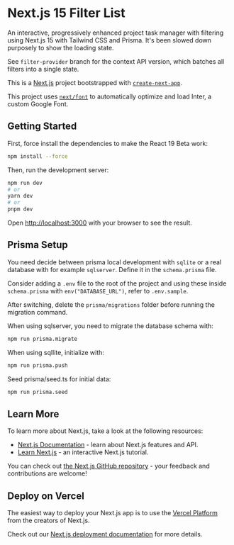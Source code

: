 # Next.js 15 Filter List

An interactive, progressively enhanced project task manager with filtering using Next.js 15 with Tailwind CSS and Prisma. It's been slowed down purposely to show the loading state.

See `filter-provider` branch for the context API version, which batches all filters into a single state.

This is a [Next.js](https://nextjs.org/) project bootstrapped with [`create-next-app`](https://github.com/vercel/next.js/tree/canary/packages/create-next-app).

This project uses [`next/font`](https://nextjs.org/docs/basic-features/font-optimization) to automatically optimize and load Inter, a custom Google Font.

## Getting Started

First, force install the dependencies to make the React 19 Beta work:

```bash
npm install --force
```

Then, run the development server:

```bash
npm run dev
# or
yarn dev
# or
pnpm dev
```

Open [http://localhost:3000](http://localhost:3000) with your browser to see the result.

## Prisma Setup

You need decide between prisma local development with `sqlite` or a real database with for example `sqlserver`. Define it in the `schema.prisma` file.

Consider adding a `.env` file to the root of the project and using these inside `schema.prisma` with `env("DATABASE_URL")`, refer to `.env.sample`.

After switching, delete the `prisma/migrations` folder before running the migration command.

When using sqlserver, you need to migrate the database schema with:

```bash
npm run prisma.migrate
```

When using sqllite, initialize with:

```bash
npm run prisma.push
```

Seed prisma/seed.ts for initial data:

```sh
npm run prisma.seed
```

## Learn More

To learn more about Next.js, take a look at the following resources:

- [Next.js Documentation](https://nextjs.org/docs) - learn about Next.js features and API.
- [Learn Next.js](https://nextjs.org/learn) - an interactive Next.js tutorial.

You can check out [the Next.js GitHub repository](https://github.com/vercel/next.js/) - your feedback and contributions are welcome!

## Deploy on Vercel

The easiest way to deploy your Next.js app is to use the [Vercel Platform](https://vercel.com/new?utm_medium=default-template&filter=next.js&utm_source=create-next-app&utm_campaign=create-next-app-readme) from the creators of Next.js.

Check out our [Next.js deployment documentation](https://nextjs.org/docs/deployment) for more details.

